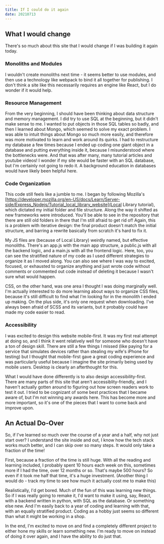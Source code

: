 ```yaml
---
title: If I could do it again
date: 20210713
---
```


## What I would change

There's so much about this site that I would change if I was building it again today.

### Monoliths and Modules

I wouldn't create monoliths next time - it seems better to use modules, and then use a technology like webpack to bind it all together for publishing. I don't think a site like this necessarily requires an engine like React, but I do wonder if it would help.

### Resource Management

From the very beginning, I should have been thinking about data structure and memory management. I did try to use SQL at the beginning, but it didn't make sense to me. I wanted to put objects in those SQL tables so badly, and then I learned about Mongo, which seemed to solve my exact problem. I was able to intuit things about Mongo so much more easily, and therefore was more motivated to learn and work around its quirks. I had to restructure my database a few times because I ended up coding one giant object in a database and putting everything inside it, because I misunderstood where the bottlenecks were. And that was after many, many tutorial articles and youtube videos! I wonder if my site would be faster with an SQL database, but I'm certainly not going to redo it. A background education in databases would have likely been helpful here.

### Code Organization

This code still feels like a jumble to me. I began by following Mozilla's [https://developer.mozilla.org/en-US/docs/Learn/Server-side/Express_Nodejs/Tutorial_local_library_website](Local Library tutorial), which dictated my initial folder and file structure. Along the way it shifted as new frameworks were introduced. You'll be able to see in the repository that there are still old folders in there that I'm still afraid to get rid of! Again, this is a problem with iterative design: the final product doesn't match the initial structure, and barring a rewrite basically from scratch it's hard to fix it.

My JS files are (because of Local Library) weirdly named, but effective monoliths. There's an app.js with the main app structure, a public.js with all the backend logic, and a main.js with all the frontend logic. Here, too, you can see the stratified nature of my code as I used different strategies to organize it as I moved along. You can also see where I was way to excited, focused, or exhausted to organize anything and just wrote code without comments or commented out code instead of deleting it because I wasn't sure what would happen.

CSS, on the other hand, was one area I thought I was doing marginally well. I'm actually interested to do more learning about ways to organize CSS files, because it's still difficult to find what I'm looking for in the monolith I ended up making. On the plus side, it's only one request when downloading. I've always been afraid of SCSS and its variants, but it probably could have made my code easier to read.

### Accessibility

I was excited to design this website mobile-first. It was my first real attempt at doing so, and I think it went relatively well for someone who doesn't have a ton of design skill. There are still a few things I missed (like paying for a service that simulates devices rather than stealing my wife's iPhone for testing) but I thought that mobile-first gave a great coding experience and was particularly useful because I imagine the site primarily being used by mobile users. Desktop is clearly an afterthought for this.

What I would have done differently is to also design accessibility-first. There are many parts of this site that aren't accessiblity-friendly, and I haven't actually gotten around to figuring out how screen readers work to test it out. I tried to be cognizant of some best practices that I became aware of, but I'm not winning any awards here. This has become more and more important, so it's one of the pieces that I want to come back and improve upon.

## An Actual Do-Over

So, if I've learned so much over the course of a year and a half, why not just start over? I understand the site inside and out, I know how the tech stack works much better, and I can skip over so many steps. It would only take a fraction of the time!

First, because a fraction of the time is still huge. With all the reading and learning included, I probably spent 10 hours each week on this, sometimes more if I had the time, over 12 months or so. That's maybe 500 hours? So even if it took me half that time, it's a huge investment. (Another thing I would do - track my time to see how much it actually cost me to make this)

Realistically, I'd get bored. Much of the fun of this was learning new things. So if I was really going to remake it, I'd want to make it using, say, React, with a backend written in python, with SQL as the database. Or something else new. And I'm easily back to a year of coding and learning with that, with an equally stratified product. Coding as a hobby just seems so different than what it might be working in a shop.

In the end, I'm excited to move on and find a completely different project to either hone my skills or learn something new. I'm ready to move on instead of doing it over again, and I have the ability to do just that.
